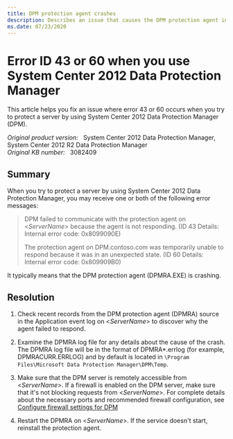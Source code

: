 ```yaml
---
title: DPM protection agent crashes
description: Describes an issue that causes the DPM protection agent in System Center 2012 Data Protection Manager to return errors when you run it.
ms.date: 07/23/2020
---
```

# Error ID 43 or 60 when you use System Center 2012 Data Protection Manager

This article helps you fix an issue where error 43 or 60 occurs when you try to protect a server by using System Center 2012 Data Protection Manager (DPM).

_Original product version:_ &nbsp; System Center 2012 Data Protection Manager, System Center 2012 R2 Data Protection Manager  
_Original KB number:_ &nbsp; 3082409

## Summary

When you try to protect a server by using System Center 2012 Data Protection Manager, you may receive one or both of the following error messages:

> DPM failed to communicate with the protection agent on <*ServerName*> because the agent is not responding. (ID 43 Details: Internal error code: 0x8099090E)
>
> The protection agent on DPM.contoso.com was temporarily unable to respond because it was in an unexpected state. (ID 60 Details: Internal error code: 0x809909B0)

It typically means that the DPM protection agent (DPMRA.EXE) is crashing.

## Resolution

1. Check recent records from the DPM protection agent (DPMRA) source in the Application event log on <*ServerName*> to discover why the agent failed to respond.

1. Examine the DPMRA log file for any details about the cause of the crash. The DPMRA log file will be in the format of DPMRA\*.errlog (for example, DPMRACURR.ERRLOG) and by default is located in `\Program Files\Microsoft Data Protection Manager\DPM\Temp`.

1. Make sure that the DPM server is remotely accessible from <*ServerName*>. If a firewall is enabled on the DPM server, make sure that it's not blocking requests from <*ServerName*>. For complete details about the necessary ports and recommended firewall configuration, see [Configure firewall settings for DPM](/previous-versions/system-center/system-center-2012-R2/hh757794(v=sc.12))

1. Restart the DPMRA on <*ServerName*>. If the service doesn't start, reinstall the protection agent.
